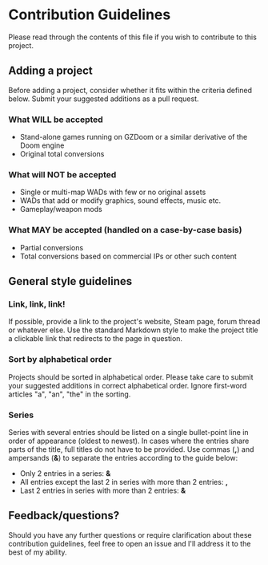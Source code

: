 # Contribution Guidelines
Please read through the contents of this file if you wish to contribute to this project.

## Adding a project
Before adding a project, consider whether it fits within the criteria defined below. Submit your suggested additions as a pull request.

### What WILL be accepted
* Stand-alone games running on GZDoom or a similar derivative of the Doom engine
* Original total conversions

### What will NOT be accepted
* Single or multi-map WADs with few or no original assets
* WADs that add or modify graphics, sound effects, music etc.
* Gameplay/weapon mods

### What MAY be accepted (handled on a case-by-case basis)
* Partial conversions
* Total conversions based on commercial IPs or other such content

## General style guidelines

### Link, link, link!
If possible, provide a link to the project's website, Steam page, forum thread or whatever else. Use the standard Markdown style to make the project title a clickable link that redirects to the page in question.

### Sort by alphabetical order
Projects should be sorted in alphabetical order. Please take care to submit your suggested additions in correct alphabetical order. Ignore first-word articles "a", "an", "the" in the sorting.

### Series
Series with several entries should be listed on a single bullet-point line in order of appearance (oldest to newest). In cases where the entries share parts of the title, full titles do not have to be provided. Use commas (**,**) and ampersands (**&**) to separate the entries according to the guide below:
* Only 2 entries in a series: **&**
* All entries except the last 2 in series with more than 2 entries: **,**
* Last 2 entries in series with more than 2 entries: **&**

## Feedback/questions?
Should you have any further questions or require clarification about these contribution guidelines, feel free to open an issue and I'll address it to the best of my ability.